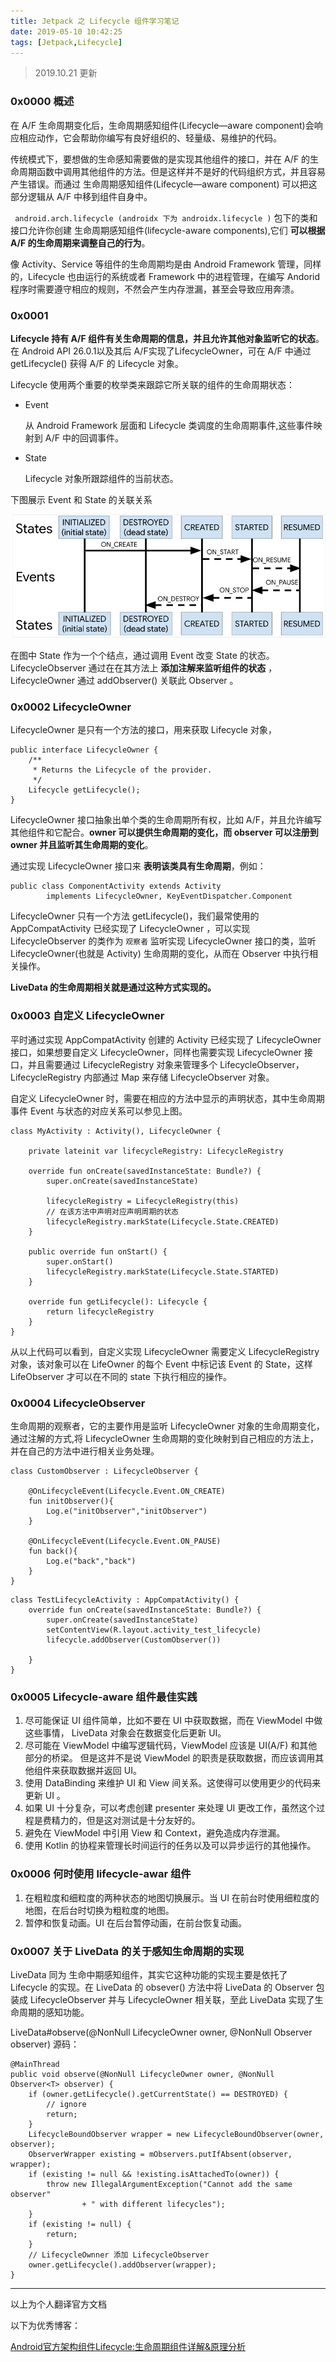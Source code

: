 ```yaml
---
title: Jetpack 之 Lifecycle 组件学习笔记
date: 2019-05-10 10:42:25
tags: [Jetpack,Lifecycle]
---
```



> 2019.10.21 更新

### 0x0000 概述

在 A/F 生命周期变化后，生命周期感知组件(Lifecycle—aware component)会响应相应动作，它会帮助你编写有良好组织的、轻量级、易维护的代码。

传统模式下，要想做的生命感知需要做的是实现其他组件的接口，并在 A/F 的生命周期函数中调用其他组件的方法。但是这样并不是好的代码组织方式，并且容易产生错误。而通过 生命周期感知组件(Lifecycle—aware component) 可以把这部分逻辑从 A/F 中移到组件自身中。

` android.arch.lifecycle (androidx 下为 androidx.lifecycle )` 包下的类和接口允许你创建 生命周期感知组件(lifecycle-aware components),它们 **可以根据 A/F 的生命周期来调整自己的行为**。

像 Activity、Service 等组件的生命周期均是由 Android Framework 管理，同样的，Lifecycle 也由运行的系统或者 Framework 中的进程管理，在编写 Andorid 程序时需要遵守相应的规则，不然会产生内存泄漏，甚至会导致应用奔溃。


### 0x0001

**Lifecycle 持有 A/F 组件有关生命周期的信息，并且允许其他对象监听它的状态**。在 Android API 26.0.1以及其后 A/F实现了LifecycleOwner，可在 A/F 中通过 getLifecycle() 获得 A/F 的 Lifecycle 对象。

<!-- more -->

Lifecycle 使用两个重要的枚举类来跟踪它所关联的组件的生命周期状态：

* Event
  
    从 Android Framework 层面和 Lifecycle 类调度的生命周期事件,这些事件映射到 A/F 中的回调事件。
* State

    Lifecycle 对象所跟踪组件的当前状态。

下图展示 Event 和 State 的关联关系

![Event和Statue](/source/images/2019_10_21_01.png)

在图中 State 作为一个个结点，通过调用 Event 改变 State 的状态。LifecycleObserver 通过在在其方法上 **添加注解来监听组件的状态** ，LifecycleOwner 通过 addObserver() 关联此 Observer 。

### 0x0002 LifecycleOwner 

LifecycleOwner 是只有一个方法的接口，用来获取 Lifecycle 对象，

```
public interface LifecycleOwner {
    /**
     * Returns the Lifecycle of the provider.
     */
    Lifecycle getLifecycle();
}
```
LifecycleOwner 接口抽象出单个类的生命周期所有权，比如 A/F，并且允许编写其他组件和它配合。**owner 可以提供生命周期的变化，而 observer 可以注册到 owner 并且监听其生命周期的变化**。

通过实现 LifecycleOwner 接口来 **表明该类具有生命周期**，例如：

```
public class ComponentActivity extends Activity
        implements LifecycleOwner, KeyEventDispatcher.Component
```
LifecycleOwner 只有一个方法 getLifecycle()，我们最常使用的 AppCompatActivity 已经实现了 LifecycleOwner ，可以实现 LifecycleObserver 的类作为 `观察者` 监听实现 LifecycleOwner 接口的类，监听 LifecycleOwner(也就是 Activity) 生命周期的变化，从而在 Observer 中执行相关操作。

**LiveData 的生命周期相关就是通过这种方式实现的。**

### 0x0003 自定义 LifecycleOwner

平时通过实现 AppCompatActivity 创建的 Activity 已经实现了 LifecycleOwner 接口，如果想要自定义 LifecycleOwner，同样也需要实现 LifecycleOwner 接口，并且需要通过 LifecycleRegistry 对象来管理多个 LifecycleObserver，LifecycleRegistry 内部通过 Map 来存储 LifecycleObserver 对象。


自定义 LifecycleOwner 时，需要在相应的方法中显示的声明状态，其中生命周期事件 Event 与状态的对应关系可以参见上图。

```
class MyActivity : Activity(), LifecycleOwner {

    private lateinit var lifecycleRegistry: LifecycleRegistry

    override fun onCreate(savedInstanceState: Bundle?) {
        super.onCreate(savedInstanceState)

        lifecycleRegistry = LifecycleRegistry(this)
        // 在该方法中声明对应声明周期的状态
        lifecycleRegistry.markState(Lifecycle.State.CREATED)
    }

    public override fun onStart() {
        super.onStart()
        lifecycleRegistry.markState(Lifecycle.State.STARTED)
    }

    override fun getLifecycle(): Lifecycle {
        return lifecycleRegistry
    }
}
```

从以上代码可以看到，自定义实现 LifecycleOwner 需要定义 LifecycleRegistry 对象，该对象可以在 LifeOwner 的每个 Event 中标记该 Event 的 State，这样 LifeObserver 才可以在不同的 state 下执行相应的操作。


### 0x0004 LifecycleObserver

生命周期的观察者，它的主要作用是监听 LifecycleOwner 对象的生命周期变化，通过注解的方式,将 LifecycleOwner 生命周期的变化映射到自己相应的方法上，并在自己的方法中进行相关业务处理。

```
class CustomObserver : LifecycleObserver {

    @OnLifecycleEvent(Lifecycle.Event.ON_CREATE)
    fun initObserver(){
        Log.e("initObserver","initObserver")
    }

    @OnLifecycleEvent(Lifecycle.Event.ON_PAUSE)
    fun back(){
        Log.e("back","back")
    }
}
```

```
class TestLifecycleActivity : AppCompatActivity() {
    override fun onCreate(savedInstanceState: Bundle?) {
        super.onCreate(savedInstanceState)
        setContentView(R.layout.activity_test_lifecycle)
        lifecycle.addObserver(CustomObserver())

    }
}
```


### 0x0005 Lifecycle-aware 组件最佳实践


1. 尽可能保证 UI 组件简单，比如不要在 UI 中获取数据，而在 ViewModel 中做这些事情， LiveData 对象会在数据变化后更新 UI。
2. 尽可能在 ViewModel 中编写逻辑代码，ViewModel 应该是 UI(A/F) 和其他部分的桥梁。 但是这并不是说 ViewModel 的职责是获取数据，而应该调用其他组件来获取数据并返回 UI。
3. 使用 DataBinding 来维护 UI 和 View 间关系。这使得可以使用更少的代码来更新 UI 。
4. 如果 UI 十分复杂，可以考虑创建 presenter 来处理 UI 更改工作，虽然这个过程是费精力的，但是这对测试是十分友好的。
5. 避免在 ViewModel 中引用 View 和 Context，避免造成内存泄漏。
6. 使用 Kotlin 的协程来管理长时间运行的任务以及可以异步运行的其他操作。


### 0x0006 何时使用 lifecycle-awar 组件

1. 在粗粒度和细粒度的两种状态的地图切换展示。当 UI 在前台时使用细粒度的地图，在后台时切换为粗粒度的地图。
2. 暂停和恢复动画。UI 在后台暂停动画，在前台恢复动画。


### 0x0007 关于 LiveData 的关于感知生命周期的实现

LiveData 同为 生命中期感知组件，其实它这种功能的实现主要是依托了 Lifecycle 的实现。在 LiveData 的 obsever() 方法中将 LiveData 的 Observer 包装成 LifecycleObserver 并与 LifecycleOwner 相关联，至此 LiveData 实现了生命周期的感知功能。

LiveData#observe(@NonNull LifecycleOwner owner, @NonNull Observer<T> observer) 源码：
```
@MainThread
public void observe(@NonNull LifecycleOwner owner, @NonNull Observer<T> observer) {
    if (owner.getLifecycle().getCurrentState() == DESTROYED) {
        // ignore
        return;
    }
    LifecycleBoundObserver wrapper = new LifecycleBoundObserver(owner, observer);
    ObserverWrapper existing = mObservers.putIfAbsent(observer, wrapper);
    if (existing != null && !existing.isAttachedTo(owner)) {
        throw new IllegalArgumentException("Cannot add the same observer"
                + " with different lifecycles");
    }
    if (existing != null) {
        return;
    }
    // LifecycleOwnner 添加 LifecycleObserver
    owner.getLifecycle().addObserver(wrapper);
}
```

---
以上为个人翻译官方文档

以下为优秀博客：

[Android官方架构组件Lifecycle:生命周期组件详解&原理分析](https://www.jianshu.com/p/b1208012b268)

